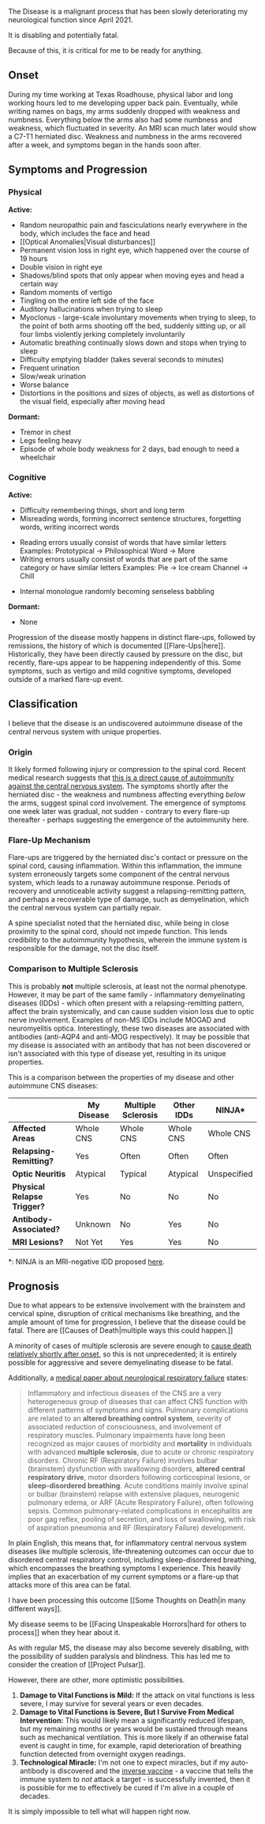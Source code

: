 The Disease is a malignant process that has been slowly deteriorating my neurological function since April 2021.

It is disabling and potentially fatal.

Because of this, it is critical for me to be ready for anything.

## Onset

During my time working at Texas Roadhouse, physical labor and long working hours led to me developing upper back pain. Eventually, while writing names on bags, my arms suddenly dropped with weakness and numbness. Everything below the arms also had some numbness and weakness, which fluctuated in severity. An MRI scan much later would show a C7-T1 herniated disc. Weakness and numbness in the arms recovered after a week, and symptoms began in the hands soon after.

## Symptoms and Progression

### Physical

**Active:**

- Random neuropathic pain and fasciculations nearly everywhere in the body, which includes the face and head
- [[Optical Anomalies|Visual disturbances]]
- Permanent vision loss in right eye, which happened over the course of 19 hours
- Double vision in right eye
- Shadows/blind spots that only appear when moving eyes and head a certain way
- Random moments of vertigo
- Tingling on the entire left side of the face
- Auditory hallucinations when trying to sleep
- Myoclonus - large-scale involuntary movements when trying to sleep, to the point of both arms shooting off the bed, suddenly sitting up, or all four limbs violently jerking completely involuntarily
- Automatic breathing continually slows down and stops when trying to sleep
- Difficulty emptying bladder (takes several seconds to minutes)
- Frequent urination
- Slow/weak urination
- Worse balance
- Distortions in the positions and sizes of objects, as well as distortions of the visual field, especially after moving head

**Dormant:**

- Tremor in chest
- Legs feeling heavy
- Episode of whole body weakness for 2 days, bad enough to need a wheelchair

### Cognitive

**Active:**

- Difficulty remembering things, short and long term
- Misreading words, forming incorrect sentence structures, forgetting words, writing incorrect words
 * Reading errors usually consist of words that have similar letters
   Examples:
   Prototypical -> Philosophical
   Word -> More
 * Writing errors usually consist of words that are part of the same category or have similar letters
   Examples:
   Pie -> Ice cream
   Channel -> Chill
- Internal monologue randomly becoming senseless babbling

**Dormant:**

- None


Progression of the disease mostly happens in distinct flare-ups, followed by remissions, the history of which is documented [[Flare-Ups|here]]. Historically, they have been directly caused by pressure on the disc, but recently, flare-ups appear to be happening independently of this. Some symptoms, such as vertigo and mild cognitive symptoms, developed outside of a marked flare-up event.

## Classification

I believe that the disease is an undiscovered autoimmune disease of the central nervous system with unique properties.

### Origin

It likely formed following injury or compression to the spinal cord. Recent medical research suggests that [this is a direct cause of autoimmunity against the central nervous system](https://www.neurology.org/doi/10.1212/nxi.0000000000200099). The symptoms shortly after the herniated disc - the weakness and numbness affecting everything *below* the arms, suggest spinal cord involvement. The emergence of symptoms one week later was gradual, not sudden - contrary to every flare-up thereafter - perhaps suggesting the emergence of the autoimmunity here.

### Flare-Up Mechanism

Flare-ups are triggered by the herniated disc's contact or pressure on the spinal cord, causing inflammation. Within this inflammation, the immune system erroneously targets some component of the central nervous system, which leads to a runaway autoimmune response. Periods of recovery and unnoticeable activity suggest a relapsing-remitting pattern, and perhaps a recoverable type of damage, such as demyelination, which the central nervous system can partially repair.

A spine specialist noted that the herniated disc, while being in close proximity to the spinal cord, should not impede function. This lends credibility to the autoimmunity hypothesis, wherein the immune system is responsible for the damage, not the disc itself.

### Comparison to Multiple Sclerosis

This is probably **not** multiple sclerosis, at least not the normal phenotype. However, it may be part of the same family - inflammatory demyelinating diseases (IDDs) - which often present with a relapsing-remitting pattern, affect the brain systemically, and can cause sudden vision loss due to optic nerve involvement. Examples of non-MS IDDs include MOGAD and neuromyelitis optica. Interestingly, these two diseases are associated with antibodies (anti-AQP4 and anti-MOG respectively). It may be possible that my disease is associated with an antibody that has not been discovered or isn't associated with this type of disease yet, resulting in its unique properties.

This is a comparison between the properties of my disease and other autoimmune CNS diseases:

|  | **My Disease** | **Multiple Sclerosis** | **Other IDDs** | **NINJA\*** |
| ---- | ---- | ---- | ---- | ---- |
| **Affected Areas** | Whole CNS | Whole CNS | Whole CNS | Whole CNS |
| **Relapsing-Remitting?** | Yes | Often | Often | Often |
| **Optic Neuritis** | Atypical | Typical | Atypical | Unspecified |
| **Physical Relapse Trigger?** | Yes | No | No | No |
| **Antibody-Associated?** | Unknown | No | Yes | No |
| **MRI Lesions?** | Not Yet | Yes | Yes | No |
\*: NINJA is an MRI-negative IDD proposed [here](https://www.ncbi.nlm.nih.gov/pmc/articles/PMC5880627/).

## Prognosis

Due to what appears to be extensive involvement with the brainstem and cervical spine, disruption of critical mechanisms like breathing, and the ample amount of time for progression, I believe that the disease could be fatal. There are [[Causes of Death|multiple ways this could happen.]]

A minority of cases of multiple sclerosis are severe enough to [cause death relatively shortly after onset](https://en.wikipedia.org/wiki/Malignant_multiple_sclerosis), so this is not unprecedented; it is entirely possible for aggressive and severe demyelinating disease to be fatal.

Additionally, a [medical paper about neurological respiratory failure](https://www.ncbi.nlm.nih.gov/pmc/articles/PMC7224095/) states:

>Inflammatory and infectious diseases of the CNS are a very heterogeneous group of diseases that can affect CNS function with different patterns of symptoms and signs. Pulmonary complications are related to an **altered breathing control system**, severity of associated reduction of consciousness, and involvement of respiratory muscles. Pulmonary impairments have long been recognized as major causes of morbidity and **mortality** in individuals with advanced **multiple sclerosis**, due to acute or chronic respiratory disorders. Chronic RF (Respiratory Failure) involves bulbar (brainstem) dysfunction with swallowing disorders, **altered central respiratory drive**, motor disorders following corticospinal lesions, or **sleep-disordered breathing**. Acute conditions mainly involve spinal or bulbar (brainstem) relapse with extensive plaques, neurogenic pulmonary edema, or ARF (Acute Respiratory Failure), often following sepsis. Common pulmonary-related complications in encephalitis are poor gag reflex, pooling of secretion, and loss of swallowing, with risk of aspiration pneumonia and RF (Respiratory Failure) development.

In plain English, this means that, for inflammatory central nervous system diseases like multiple sclerosis, life-threatening outcomes can occur due to disordered central respiratory control, including sleep-disordered breathing, which encompasses the breathing symptoms I experience. This heavily implies that an exacerbation of my current symptoms or a flare-up that attacks more of this area can be fatal.

I have been processing this outcome [[Some Thoughts on Death|in many different ways]].

My disease seems to be [[Facing Unspeakable Horrors|hard for others to process]] when they hear about it.

As with regular MS, the disease may also become severely disabling, with the possibility of sudden paralysis and blindness. This has led me to consider the creation of [[Project Pulsar]].

However, there are other, more optimistic possibilities.

1. **Damage to Vital Functions is Mild:** If the attack on vital functions is less severe, I may survive for several years or even decades.
2. **Damage to Vital Functions is Severe, But I Survive From Medical Intervention:** This would likely mean a significantly reduced lifespan, but my remaining months or years would be sustained through means such as mechanical ventilation. This is more likely if an otherwise fatal event is caught in time, for example, rapid deterioration of breathing function detected from overnight oxygen readings.
3. **Technological Miracle:** I'm not one to expect miracles, but if my auto-antibody is discovered and the [inverse vaccine](https://pme.uchicago.edu/news/inverse-vaccine-shows-potential-treat-multiple-sclerosis-and-other-autoimmune-diseases) - a vaccine that tells the immune system to *not* attack a target - is successfully invented, then it is possible for me to effectively be cured if I'm alive in a couple of decades.

It is simply impossible to tell what will happen right now.